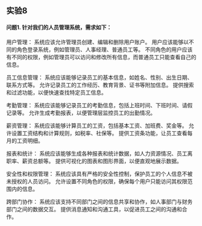 
## 实验8
#### 问题1. 针对我们的人员管理系统，需求如下：

用户管理：
系统应该允许管理员创建、编辑和删除用户账户。
用户应该能够以不同的角色登录系统，例如管理员、人事经理、普通员工等。
不同角色的用户应该有不同的权限，例如管理员可以访问和修改所有信息，而普通员工只能查看自己的信息。

员工信息管理：
系统应该能够记录员工的基本信息，如姓名、性别、出生日期、联系方式等。
允许记录员工的工作经历、教育背景、证书等附加信息。
提供搜索和过滤功能，以便快速查找特定员工信息。

考勤管理：
系统应该能够记录员工的考勤信息，包括上班时间、下班时间、请假记录等。
允许生成考勤报表，以便管理层监控员工的出勤情况。

薪资管理：
系统应该能够计算员工的工资，包括基本工资、加班费、奖金等。
允许设置工资结构和计算规则，如税率、社保等。
提供工资条功能，让员工查看每月的工资明细。

报表和统计：
系统应该能够生成各种报表和统计数据，如人力资源情况、员工离职率、薪资总额等。
提供可视化的图表和图形界面，以便直观地展示数据。

安全性和权限管理：
系统应该具有严格的安全性控制，保护员工的个人信息不被未授权的人员访问。
允许设置不同角色的权限，确保每个用户只能访问其权限范围内的信息。

跨部门协作：
系统应该支持不同部门之间的信息共享和协作，如人事部门与财务部门之间的数据交互。
提供消息通知和沟通工具，以促进员工之间的沟通和合作。